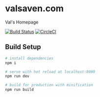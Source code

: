 # valsaven.com

Val's Homepage

[![Build Status](https://travis-ci.org/valsaven/valsaven.github.io.svg?branch=master)](https://travis-ci.org/valsaven/valsaven.github.io)
[![CircleCI](https://circleci.com/gh/valsaven/valsaven.github.io.svg?style=svg)](https://circleci.com/gh/valsaven/valsaven.github.io)

## Build Setup

``` bash
# install dependencies
npm i

# serve with hot reload at localhost:8080
npm run dev

# build for production with minification
npm run build
```
